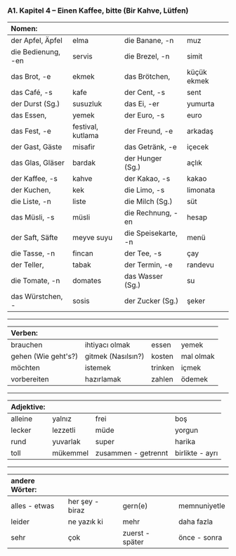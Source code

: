### A1. Kapitel 4 – Einen Kaffee, bitte (Bir Kahve, Lütfen)

| Nomen: ||||
|:---|:---|:---|:---|
| der Apfel, Äpfel | elma | die Banane, -n | muz |
| die Bedienung, -en | servis | die Brezel, -n | simit |
| das Brot, -e | ekmek | das Brötchen, | küçük ekmek |
| das Café, -s | kafe | der Cent, -s | sent |
| der Durst (Sg.) | susuzluk | das Ei, -er | yumurta |
| das Essen, | yemek | der Euro, -s | euro |
| das Fest, -e | festival, kutlama | der Freund, -e | arkadaş |
| der Gast, Gäste | misafir | das Getränk, -е | içecek |
| das Glas, Gläser | bardak | der Hunger (Sg.) | açlık |
| der Kaffee, -s | kahve | der Kakao, -s | kakao |
| der Kuchen, | kek | die Limo, -s | limonata |
| die Liste, -n | liste | die Milch (Sg.) | süt |
| das Müsli, -s | müsli | die Rechnung, -en | hesap |
| der Saft, Säfte | meyve suyu | die Speisekarte, -n | menü |
| die Tasse, -n | fincan | der Tee, -s | çay |
| der Teller, | tabak | der Termin, -e | randevu |
| die Tomate, -n | domates | das Wasser (Sg.) | su |
| das Würstchen, - | sosis | der Zucker (Sg.) | şeker |

---

| Verben: ||||
|:---|:---|:---|:---|
| brauchen | ihtiyacı olmak | essen | yemek |
| gehen (Wie geht's?) | gitmek (Nasılsın?) | kosten | mal olmak |
| möchten | istemek | trinken | içmek |
| vorbereiten | hazırlamak | zahlen | ödemek |

---

| Adjektive: ||||
|:---|:---|:---|:---|
| alleine | yalnız | frei | boş |
| lecker | lezzetli | müde | yorgun |
| rund | yuvarlak | super | harika |
| toll | mükemmel | zusammen - getrennt | birlikte - ayrı |

---

| andere Wörter: ||||
|:---|:---|:---|:---|
| alles - etwas | her şey - biraz | gern(e) | memnuniyetle |
| leider | ne yazık ki | mehr | daha fazla |
| sehr | çok | zuerst - später | önce - sonra |

